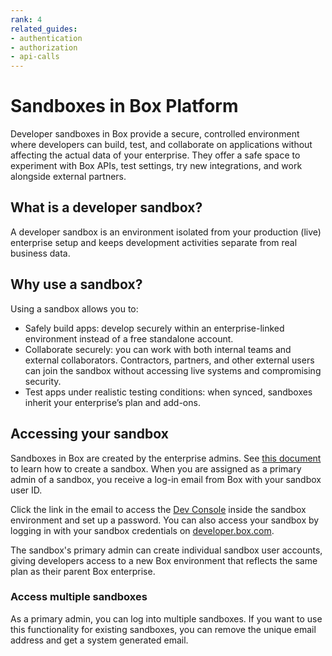 ```yaml
---
rank: 4
related_guides:
- authentication
- authorization
- api-calls
---
```


# Sandboxes in Box Platform

Developer sandboxes in Box provide a secure, controlled environment where developers can build, test, and collaborate on applications without affecting the actual data of your enterprise. They offer a safe space to experiment with Box APIs, test settings, try new integrations, and work alongside external partners.

## What is a developer sandbox?

A developer sandbox is an environment isolated from your production (live) enterprise setup and keeps development activities separate from real business data.

## Why use a sandbox?

Using a sandbox allows you to:

* Safely build apps: develop securely within an enterprise-linked environment instead of a free standalone account.
* Collaborate securely: you can work with both internal teams and external collaborators. Contractors, partners, and other external users can join the sandbox without accessing live systems and compromising security.
* Test apps under realistic testing conditions: when synced, sandboxes inherit your enterprise’s plan and add-ons.

## Accessing your sandbox

Sandboxes in Box are created by the enterprise admins. See [this document][1] to learn how to create a sandbox. 
When you are assigned as a primary admin of a sandbox, you receive a log-in email from Box with your sandbox user ID.

Click the link in the email to access the [Dev Console][2] inside the sandbox environment and set up a password. You can also access your sandbox by logging in with your sandbox credentials on [developer.box.com][3].

The sandbox's primary admin can create individual sandbox user accounts, giving developers access to a new Box environment that reflects the same plan as their parent Box enterprise.

### Access multiple sandboxes

As a primary admin, you can log into multiple sandboxes. If you want to use this functionality for existing sandboxes, you can remove the unique email address and get a system generated email.

[1]: https://support.box.com/hc/en-us/articles/360043697274-Managing-developer-sandboxes-for-Box-admins
[2]: https://cloud.app.box.com/developers/console
[3]: https://developer.box.com

